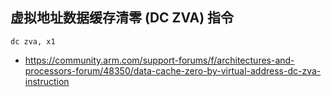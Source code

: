 ## 虚拟地址数据缓存清零 (DC ZVA) 指令

```
dc zva, x1
```



- https://community.arm.com/support-forums/f/architectures-and-processors-forum/48350/data-cache-zero-by-virtual-address-dc-zva-instruction
